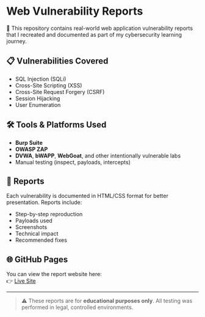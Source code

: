 # Web Vulnerability Reports

🔐 This repository contains real-world web application vulnerability reports that I recreated and documented as part of my cybersecurity learning journey.

## 📋 Vulnerabilities Covered

- SQL Injection (SQLi)
- Cross-Site Scripting (XSS)
- Cross-Site Request Forgery (CSRF)
- Session Hijacking
- User Enumeration

## 🛠️ Tools & Platforms Used

- **Burp Suite**
- **OWASP ZAP**
- **DVWA**, **bWAPP**, **WebGoat**, and other intentionally vulnerable labs
- Manual testing (inspect, payloads, intercepts)

## 📁 Reports

Each vulnerability is documented in HTML/CSS format for better presentation. Reports include:
- Step-by-step reproduction
- Payloads used
- Screenshots
- Technical impact
- Recommended fixes

## 🌐 GitHub Pages

You can view the report website here:  
👉 [Live Site](https://bugshunter-cyber.github.io/) 

---

> ⚠️ These reports are for **educational purposes only**. All testing was performed in legal, controlled environments.
